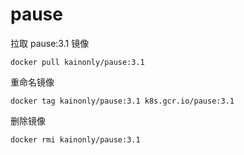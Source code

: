 # pause

拉取 pause:3.1 镜像

```shell
docker pull kainonly/pause:3.1
```

重命名镜像

```shell
docker tag kainonly/pause:3.1 k8s.gcr.io/pause:3.1
```

删除镜像

```shell
docker rmi kainonly/pause:3.1
```
